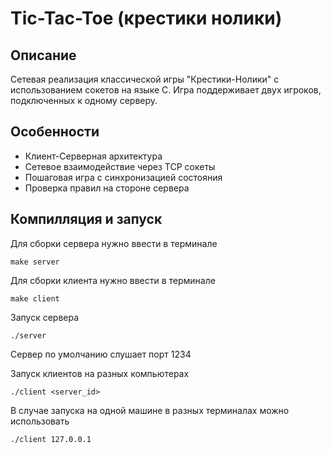 # Tic-Tac-Toe (крестики нолики)
## Описание 
Сетевая реализация классической игры "Крестики-Нолики" с использованием сокетов на языке C. Игра поддерживает двух игроков, подключенных к одному серверу.
## Особенности
* Клиент-Серверная архитектура
* Сетевое взаимодействие через TCP сокеты
* Пошаговая игра с синхронизацией состояния
* Проверка правил на стороне сервера
## Компилляция и запуск
Для сборки сервера нужно ввести в терминале
```
make server
```
Для сборки клиента нужно ввести в терминале
```
make client
```
Запуск сервера
```
./server
```
Сервер по умолчанию слушает порт 1234

Запуск клиентов на разных компьютерах
```
./client <server_id>
```
В случае запуска на одной машине в разных терминалах можно использовать
```
./client 127.0.0.1
```

